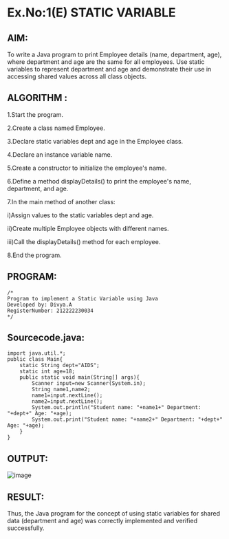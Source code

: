 # Ex.No:1(E)  STATIC VARIABLE

## AIM:
To write a Java program to print Employee details (name, department, age), where department and age are the same for all employees. Use static variables to represent department and age and demonstrate their use in accessing shared values across all class objects.

## ALGORITHM :

1.Start the program.

2.Create a class named Employee.

3.Declare static variables dept and age in the Employee class.

4.Declare an instance variable name.

5.Create a constructor to initialize the employee's name.

6.Define a method displayDetails() to print the employee's name, department, and age.

7.In the main method of another class:

i)Assign values to the static variables dept and age.

ii)Create multiple Employee objects with different names.

iii)Call the displayDetails() method for each employee.

8.End the program.

## PROGRAM:
 ```
/*
Program to implement a Static Variable using Java
Developed by: Divya.A
RegisterNumber: 212222230034 
*/
```

## Sourcecode.java:
```
import java.util.*;
public class Main{
    static String dept="AIDS";
    static int age=18; 
    public static void main(String[] args){
        Scanner input=new Scanner(System.in);
        String name1,name2;
        name1=input.nextLine();
        name2=input.nextLine();
        System.out.println("Student name: "+name1+" Department: "+dept+" Age: "+age);
        System.out.print("Student name: "+name2+" Department: "+dept+" Age: "+age);
    }
}
```

## OUTPUT:

![image](https://github.com/user-attachments/assets/f5b58b3c-f6c1-420b-bc83-406970b30a71)


## RESULT:
Thus, the Java program for the concept of using static variables for shared data (department and age) was correctly implemented and verified successfully.

